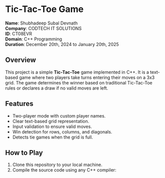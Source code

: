 # Tic-Tac-Toe Game

**Name**: Shubhadeep Subal Devnath  
**Company**: CODTECH IT SOLUTIONS  
**ID**: CT08EVR  
**Domain**: C++ Programming  
**Duration**: December 20th, 2024 to January 20th, 2025  

## Overview
This project is a simple **Tic-Tac-Toe** game implemented in C++. It is a text-based game where two players take turns entering their moves on a 3x3 grid. The game determines the winner based on traditional Tic-Tac-Toe rules or declares a draw if no valid moves are left.

## Features
- Two-player mode with custom player names.
- Clear text-based grid representation.
- Input validation to ensure valid moves.
- Win detection for rows, columns, and diagonals.
- Detects tie games when the grid is full.

## How to Play
1. Clone this repository to your local machine.
2. Compile the source code using any C++ compiler:

